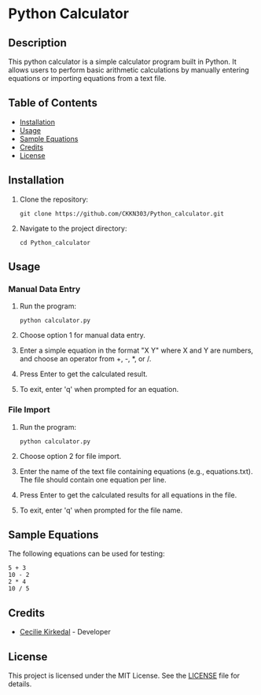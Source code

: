 # Python Calculator

## Description

This python calculator is a simple calculator program built in Python. It allows users to perform basic arithmetic calculations by manually
entering equations or importing equations from a text file.

## Table of Contents

- [Installation](#installation)
- [Usage](#usage)
- [Sample Equations](#sample-equations)
- [Credits](#credits)
- [License](#license)

## Installation

1. Clone the repository:

   ```shell
   git clone https://github.com/CKKN303/Python_calculator.git
   ```

2. Navigate to the project directory:

   ```shell
   cd Python_calculator
   ```

## Usage

### Manual Data Entry

1. Run the program:

   ```shell
   python calculator.py
   ```

2. Choose option 1 for manual data entry.
3. Enter a simple equation in the format "X Y" where X and Y are numbers, and choose an operator from +, -, *, or /.
4. Press Enter to get the calculated result.
5. To exit, enter 'q' when prompted for an equation.

### File Import

1. Run the program:

   ```shell
   python calculator.py
   ```

2. Choose option 2 for file import.
3. Enter the name of the text file containing equations (e.g., equations.txt). The file should contain one equation per line.
4. Press Enter to get the calculated results for all equations in the file.
5. To exit, enter 'q' when prompted for the file name.

## Sample Equations

The following equations can be used for testing:

```
5 + 3
10 - 2
2 * 4
10 / 5
```

## Credits

- [Cecilie Kirkedal](https://github.com/your-github-username) - Developer

## License

This project is licensed under the MIT License. See the [LICENSE](LICENSE) file for details.
```

